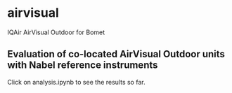 # airvisual
IQAir AirVisual Outdoor for Bomet

## Evaluation of co-located AirVisual Outdoor units with Nabel reference instruments
Click on analysis.ipynb to see the results so far.
